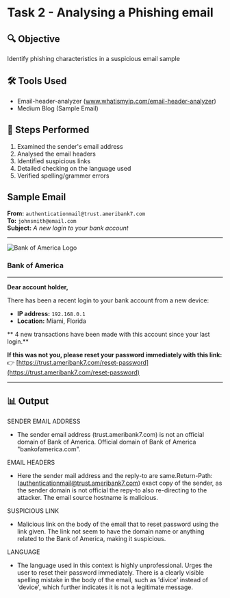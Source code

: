 # Task 2 - Analysing a Phishing email

## 🔍 Objective
  Identify phishing characteristics in a suspicious email sample 

## 🛠 Tools Used
  - Email-header-analyzer  (www.whatismyip.com/email-header-analyzer)
  - Medium Blog (Sample Email)

## 🧪 Steps Performed
  1. Examined the sender's email address
  2. Analysed the email headers
  3. Identified suspicious links
  4. Detailed checking on the language used
  5. Verified spelling/grammer errors

##  Sample Email

**From:** `authenticationmail@trust.ameribank7.com`  
**To:** `johnsmith@email.com`  
**Subject:** *A new login to your bank account*

---

![Bank of America Logo](https://upload.wikimedia.org/wikipedia/commons/thumb/e/e3/Bank_of_America_logo.svg/320px-Bank_of_America_logo.svg.png)  
### **Bank of America**

---

**Dear account holder,**

There has been a recent login to your bank account from a new device:

- **IP address:** `192.168.0.1`  
- **Location:** Miami, Florida

** 4 new transactions have been made with this account since your last login.**

**If this was not you, please reset your password immediately with this link:**  
👉 [https://trust.ameribank7.com/reset-password](https://trust.ameribank7.com/reset-password)

---
## 📊 Output
  SENDER EMAIL ADDRESS
  - The sender email address (trust.ameribank7.com) is not an official domain of Bank of America. Official domain of Bank of America "bankofamerica.com". 

  EMAIL HEADERS
  - Here the sender mail address and the reply-to are same.Return-Path:(<authenticationmail@trust.ameribank7.com>) exact copy of the sender, as the sender domain is not official the repy-to also re-directing to the attacker. The email source hostname is malicious.

  SUSPICIOUS LINK
  - Malicious link on the body of the email that to reset password using the link given. The link not seem to have the domain name or anything related to the Bank of America, making it suspicious.
  
  LANGUAGE
  - The language used in this context is highly unprofessional. Urges the user to reset their password immediately. There is a clearly visible spelling mistake in the body of the email, such as 'divice' instead of 'device', which further indicates it is not a legitimate message.
    

